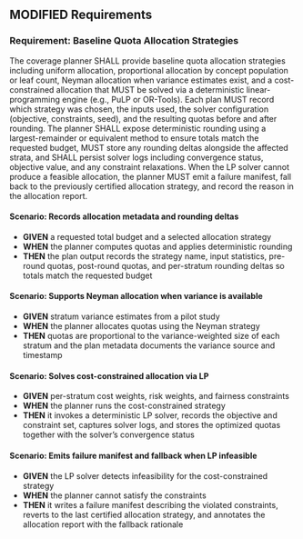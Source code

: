 ## MODIFIED Requirements
### Requirement: Baseline Quota Allocation Strategies
The coverage planner SHALL provide baseline quota allocation strategies including uniform allocation, proportional allocation by concept population or leaf count, Neyman allocation when variance estimates exist, and a cost-constrained allocation that MUST be solved via a deterministic linear-programming engine (e.g., PuLP or OR-Tools). Each plan MUST record which strategy was chosen, the inputs used, the solver configuration (objective, constraints, seed), and the resulting quotas before and after rounding. The planner SHALL expose deterministic rounding using a largest-remainder or equivalent method to ensure totals match the requested budget, MUST store any rounding deltas alongside the affected strata, and SHALL persist solver logs including convergence status, objective value, and any constraint relaxations. When the LP solver cannot produce a feasible allocation, the planner MUST emit a failure manifest, fall back to the previously certified allocation strategy, and record the reason in the allocation report.

#### Scenario: Records allocation metadata and rounding deltas
- **GIVEN** a requested total budget and a selected allocation strategy
- **WHEN** the planner computes quotas and applies deterministic rounding
- **THEN** the plan output records the strategy name, input statistics, pre-round quotas, post-round quotas, and per-stratum rounding deltas so totals match the requested budget

#### Scenario: Supports Neyman allocation when variance is available
- **GIVEN** stratum variance estimates from a pilot study
- **WHEN** the planner allocates quotas using the Neyman strategy
- **THEN** quotas are proportional to the variance-weighted size of each stratum and the plan metadata documents the variance source and timestamp

#### Scenario: Solves cost-constrained allocation via LP
- **GIVEN** per-stratum cost weights, risk weights, and fairness constraints
- **WHEN** the planner runs the cost-constrained strategy
- **THEN** it invokes a deterministic LP solver, records the objective and constraint set, captures solver logs, and stores the optimized quotas together with the solver’s convergence status

#### Scenario: Emits failure manifest and fallback when LP infeasible
- **GIVEN** the LP solver detects infeasibility for the cost-constrained strategy
- **WHEN** the planner cannot satisfy the constraints
- **THEN** it writes a failure manifest describing the violated constraints, reverts to the last certified allocation strategy, and annotates the allocation report with the fallback rationale
